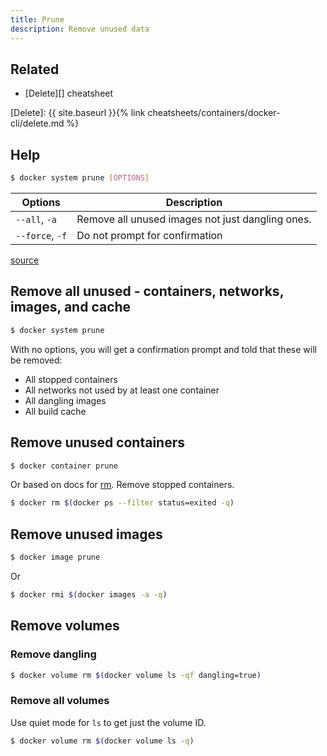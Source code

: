 ```yaml
---
title: Prune
description: Remove unused data
---
```


## Related

- [Delete][] cheatsheet

[Delete]: {{ site.baseurl }}{% link cheatsheets/containers/docker-cli/delete.md %}



## Help

```sh
$ docker system prune [OPTIONS]
```

| Options      | Description                                      |
| ------------ | ------------------------------------------------ |
| `--all`, `-a`   | Remove all unused images not just dangling ones. |
| `--force`, `-f` | Do not prompt for confirmation                   |

[source](https://docs.docker.com/engine/reference/commandline/system_prune/)


## Remove all unused - containers, networks, images, and cache

```sh
$ docker system prune 
```

With no options, you will get a confirmation prompt and told that these will be removed:

- All stopped containers
- All networks not used by at least one container
- All dangling images
- All build cache


## Remove unused containers

```sh
$ docker container prune
```

Or based on docs for [rm][]. Remove stopped containers.

``` sh
$ docker rm $(docker ps --filter status=exited -q)
```

[rm]: https://docs.docker.com/engine/reference/commandline/rm/


## Remove unused images

```sh
$ docker image prune
```

Or

```sh
$ docker rmi $(docker images -a -q)
```


## Remove volumes

### Remove dangling

```sh
$ docker volume rm $(docker volume ls -qf dangling=true)
```

### Remove all volumes

Use quiet mode for `ls` to get just the volume ID.

```sh
$ docker volume rm $(docker volume ls -q)
```
